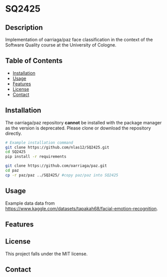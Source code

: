 # SQ2425

## Description
Implementation of oarriaga/paz face classification in the context of the Software Quality course at the University of Cologne.

## Table of Contents
- [Installation](#installation)
- [Usage](#usage)
- [Features](#features)
- [License](#license)
- [Contact](#contact)

## Installation
The oarriaga/paz repository **cannot** be installed with the package manager as the version is deprecated. Please clone or download the repository directly.

```sh
# Example installation command
git clone https://github.com/nlas12/SQ2425.git
cd SQ2425
pip install -r requirements

git clone https://github.com/oarriaga/paz.git
cd paz
cp -r paz/paz ../SQ2425/ #copy paz/paz into SQ2425
```

## Usage

Example data data from https://www.kaggle.com/datasets/tapakah68/facial-emotion-recognition.

## Features

## License

This project falls under the MIT license.

## Contact
